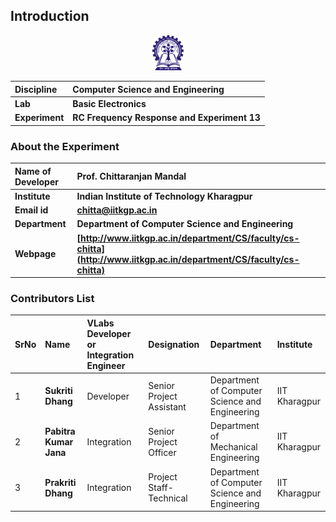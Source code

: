 

## Introduction

<div align="center">
<img src="experiment/images/iitkgp.png" width="10%">
</div>

<b>Discipline | <b> Computer Science and  Engineering 
:--|:--|
<b> Lab | <b> **Basic Electronics**
<b> Experiment|     <b> **RC Frequency Response and Experiment 13**


### About the Experiment 

<!--Fill a brief description of this experiment here-->

<b>Name of Developer | <b> **Prof. Chittaranjan Mandal**
:--|:--|
<b> Institute | <b>  **Indian Institute of Technology Kharagpur**
<b> Email id|     <b>  **chitta@iitkgp.ac.in**
<b> Department |  **Department of Computer Science and Engineering**
<b>Webpage| <b> [http://www.iitkgp.ac.in/department/CS/faculty/cs-chitta](http://www.iitkgp.ac.in/department/CS/faculty/cs-chitta)


### Contributors List

SrNo | Name | VLabs Developer or Integration Engineer | Designation | Department| Institute
:--|:--|:--|:--|:--|:--|
1 | **Sukriti Dhang** | Developer | Senior Project Assistant | Department of Computer Science and Engineering | IIT Kharagpur | 
2 | **Pabitra Kumar Jana** | Integration | Senior Project Officer | Department of Mechanical Engineering | IIT Kharagpur | 
3 | **Prakriti Dhang** | Integration | Project Staff- Technical | Department of Computer Science and Engineering | IIT Kharagpur | 




